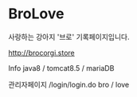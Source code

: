 # BroLove
사랑하는 강아지 '브로' 기록페이지입니다.

http://brocorgi.store


Info 
java8 / tomcat8.5 / mariaDB 

관리자페이지 
/login/login.do
bro / love 
